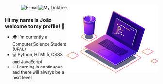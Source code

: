 <img align="right" src="./image/computer-illustration.png" width="300"/>

<a href="https://joaovictorvilela.github.io/my-linktree/">
<img align="right" alt="My Linktree" src="https://img.shields.io/badge/-My LinkTree-blue"/>
</a>

<a href="mailto:joaovvsantos@protonmail.com">
<img align="right" alt="E-mail" src="https://img.shields.io/badge/-How%20to%20reach%20me-red"/>
</a>

<br/>

### Hi my name is João welcome to my profile! 👋

- 🎓 I’m currently a Computer Science Student (UFAL)
- 💻 Python, HTML5, CSS3 and JavaScript
- ✨ Learning is continuous and there will always be a next level
